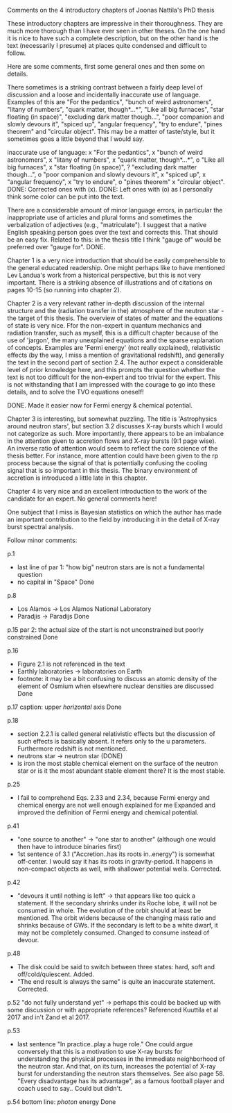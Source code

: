 Comments on the 4 introductory chapters of Joonas Nattila's PhD thesis

These introductory chapters are impressive in their thoroughness. They
are much more thorough than I have ever seen in other theses. On the one
hand it is nice to have such a complete description, but on the other hand
is the text (necessarily I presume) at places quite condensed and difficult to
follow.

Here are some comments, first some general ones and then some on details.


There sometimes is a striking contrast between a fairly deep level of
discussion and a loose and incidentally inaccurate use of
language. Examples of this are "For the pedantics", "bunch of weird
astronomers", "litany of numbers", "quark matter, though*...*", "Like
all big furnaces", "star floating (in space)", "excluding dark matter
though...", "poor companion and slowly devours it", "spiced up",
"angular frequency", "try to endure", "pines theorem" and "circular
object". This may be a matter of taste/style, but it sometimes goes a
little beyond that I would say.

inaccurate use of language:
x "For the pedantics", 
x "bunch of weird astronomers", 
x "litany of numbers", 
x "quark matter, though*...*", 
o "Like all big furnaces", 
x "star floating (in space)", 
? "excluding dark matter though...", 
o "poor companion and slowly devours it",
x "spiced up",
x "angular frequency", 
x "try to endure", 
o "pines theorem" 
x "circular object". 
DONE: Corrected ones with (x). 
DONE: Left ones with (o) as I personally think some color can be put into the text.


There are a considerable amount of minor language errors, in
particular the inappropriate use of articles and plural forms and
sometimes the verbalization of adjectives (e.g., "matriculate"). I
suggest that a native English speaking person goes over the text and
corrects this. That should be an easy fix. Related to this: in the
thesis title I think "gauge of" would be preferred over "gauge for".
DONE.

Chapter 1 is a very nice introduction that should be easily
comprehensible to the general educated readership. One might perhaps
like to have mentioned Lev Landua's work from a historical
perspective, but this is not very important. There is a striking
absence of illustrations and of citations on pages 10-15 (so running
into chapter 2).



Chapter 2 is a very relevant rather in-depth discussion of the
internal structure and the (radiation transfer in the) atmosphere of
the neutron star - the target of this thesis. The overview of states
of matter and the equations of state is very nice. Ffor the non-expert
in quantum mechanics and radiation transfer, such as myself, this is a
difficult chapter because of the use of 'jargon', the many unexplained
equations and the sparse explanation of concepts. Examples are 'Fermi
energy' (not really explained), relativistic effects (by the way, I miss a
mention of gravitational redshift), and generally the text in the second part
of section 2.4. The author expect a considerable level of prior knowledge
here, and this prompts the question whether the text is not too
difficult for the non-expert and too trivial for the expert. This is
not withstanding that I am impressed with the courage to
go into these details, and to solve the TVO equations oneself!

DONE. Made it easier now for Fermi energy & chemical potential.


Chapter 3 is interesting, but somewhat puzzling. The title is
'Astrophysics around neutron stars', but section 3.2 discusses X-ray
bursts which I would not categorize as such. More importantly, there
appears to be an imbalance in the attention given to accretion flows
and X-ray bursts (9:1 page wise). An inverse ratio of attention would
seem to reflect the core science of the thesis better. For instance,
more attention could have been given to the rp process because the
signal of that is potentially confusing the cooling signal that is so
important in this thesis. The binary environment of accretion is
introduced a little late in this chapter.


Chapter 4 is very nice and an excellent introduction to the work of
the candidate for an expert. No general comments here!

One subject that I miss is Bayesian statistics on which the author has
made an important contribution to the field by introducing it in the
detail of X-ray burst spectral analysis.

Follow minor comments:

p.1
- last line of par 1: "how big" neutron stars are is not a fundamental question
- no capital in "Space" 
Done

p.8
- Los Alamos -> Los Alamos National Laboratory
- Paradjis -> Paradijs
Done

p.15
par 2: the actual size of the start is not unconstrained but poorly constrained
Done

p.16
- Figure 2.1 is not referenced in the text
- Earthly laboratories -> laboratories on Earth
- footnote: it may be a bit confusing to discuss an atomic density of
 the element of Osmium when elsewhere nuclear densities are discussed
Done

p.17
caption: upper *horizontal* axis
Done

p.18
- section 2.2.1 is called general relativistic effects but the
 discussion of such effects is basically absent. It refers only to the
 u parameters. Furthermore redshift is not mentioned.
- neutrons star -> neutron star (DONE)
- is iron the most stable chemical element on the surface of the neutron star
 or is it the most abundant stable element there?
 It is the most stable.


p.25
- I fail to comprehend Eqs. 2.33 and 2.34, because Fermi energy and chemical
 energy are not well enough explained for me
 Expanded and improved the definition of Fermi energy and chemical potential.


p.41
- "one source to another" -> "one star to another" (although one would
 then have to introduce binaries first)
- 1st sentence of 3.1 ("Accretion..has its roots in..energy") is somewhat
 off-center. I would say it has its roots in gravity-period. It happens
 in non-compact objects as well, with shallower potential wells.
 Corrected.

p.42 
- "devours it until nothing is left" -> that appears like too quick a
 statement. If the secondary shrinks under its Roche lobe, it will
 not be consumed in whole. The evolution of the orbit should at least
 be mentioned. The orbit widens because of the changing mass ratio
 and shrinks because of GWs.  If the secondary is left to be a white
 dwarf, it may not be completely consumed.
 Changed to consume instead of devour.

p.48
- The disk could be said to switch between three states: hard, soft and
 off/cold/quiescent.
 Added.
- "The end result is always the same" is quite an inaccurate statement.
Corrected.

p.52
"do not fully understand yet" -> perhaps this could be backed up with some
discussion or with appropriate references?
Referenced Kuuttila et al 2017 and in't Zand et al 2017.

p.53
- last sentence "In practice..play a huge role." One could argue
 conversely that this is a motivation to use X-ray bursts for
 understanding the physical processes in the immediate neighborhood
 of the neutron star. And that, on its turn, increases the potential
 of X-ray burst for understanding the neutron stars themselves. See
 also page 58. "Every disadvantage has its advantage", as a famous
 football player and coach used to say..
 Could but didn't.

p.54
bottom line: *photon* energy
Done
